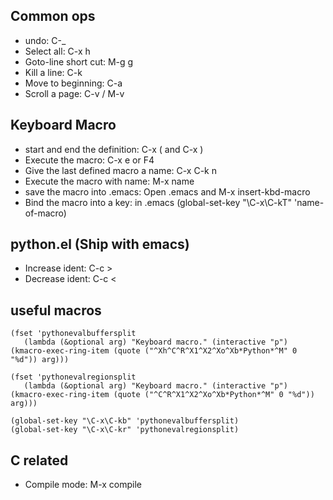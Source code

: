 ## Common ops
* undo: C-_
* Select all: C-x h
* Goto-line short cut: M-g g
* Kill a line: C-k
* Move to beginning: C-a
* Scroll a page: C-v / M-v

## Keyboard Macro

* start and end the definition: C-x ( and C-x )
* Execute the macro: C-x e or F4
* Give the last defined macro a name: C-x C-k n
* Execute the macro with name: M-x name
* save the macro into .emacs: Open .emacs and M-x insert-kbd-macro
* Bind the macro into a key: in .emacs (global-set-key "\C-x\C-kT" 'name-of-macro)

## python.el (Ship with emacs)
* Increase ident: C-c >
* Decrease ident: C-c <

## useful macros

```{elisp}
(fset 'pythonevalbuffersplit
   (lambda (&optional arg) "Keyboard macro." (interactive "p") (kmacro-exec-ring-item (quote ("^Xh^C^R^X1^X2^Xo^Xb*Python*^M" 0 "%d")) arg)))

(fset 'pythonevalregionsplit
   (lambda (&optional arg) "Keyboard macro." (interactive "p") (kmacro-exec-ring-item (quote ("^C^R^X1^X2^Xo^Xb*Python*^M" 0 "%d")) arg)))

(global-set-key "\C-x\C-kb" 'pythonevalbuffersplit)
(global-set-key "\C-x\C-kr" 'pythonevalregionsplit)                     
```

## C related
* Compile mode: M-x compile
